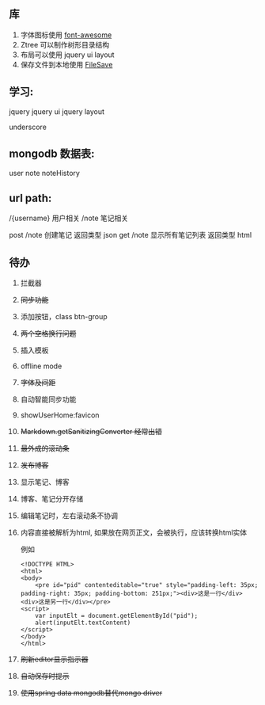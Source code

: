 
## 库

1. 字体图标使用 [font-awesome](http://fontawesome.dashgame.com/)
2. Ztree 可以制作树形目录结构
3. 布局可以使用 jquery ui layout
4. 保存文件到本地使用 [FileSave](https://github.com/eligrey/FileSaver.js/)


## 学习:

jquery
jquery ui
jquery layout

underscore

## mongodb 数据表:

user
note
noteHistory

## url path:

/{username} 用户相关
/note 笔记相关

post /note 创建笔记 返回类型 json
get /note 显示所有笔记列表 返回类型 html

## 待办

1. 拦截器
2. ~~同步功能~~
3. 添加按钮，class btn-group
4. ~~两个空格换行问题~~
5. 插入模板
6. offline mode
7. ~~字体及间距~~
8. 自动智能同步功能
9. showUserHome:favicon
10. ~~Markdown.getSanitizingConverter 经常出错~~
11. ~~最外成的滚动条~~
12. ~~发布博客~~
13. 显示笔记、博客
14. 博客、笔记分开存储
15. 编辑笔记时，左右滚动条不协调
16. 内容直接被解析为html, 如果放在网页正文，会被执行，应该转换html实体

    例如
    ```
    <!DOCTYPE HTML>
    <html>
    <body>
        <pre id="pid" contenteditable="true" style="padding-left: 35px; padding-right: 35px; padding-bottom: 251px;"><div>这是一行</div><div>这是另一行</div></pre>
    <script>
        var inputElt = document.getElementById("pid");
        alert(inputElt.textContent)
    </script>
    </body>
    </html>
    ```
17. ~~刷新editor显示指示器~~
18. ~~自动保存时提示~~
19. ~~使用spring data mongodb替代mongo driver~~